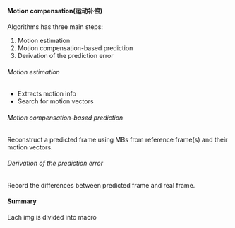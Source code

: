 #### Motion compensation(运动补偿)
Algorithms has three main steps:
1. Motion estimation
2. Motion compensation-based prediction
3. Derivation of the prediction error

###### Motion estimation
- Extracts motion info
- Search for motion vectors

###### Motion compensation-based prediction
Reconstruct a predicted frame using MBs from reference frame(s) and their motion vectors.

###### Derivation of the prediction error
Record the differences between predicted frame and real frame.

#### Summary
Each img is divided into macro
